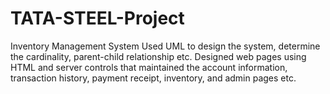 # TATA-STEEL-Project
Inventory Management System
Used UML to design the system, determine the cardinality, parent-child relationship etc.
Designed web pages using HTML and server controls that maintained the account information, transaction history, payment
receipt, inventory, and admin pages etc.
